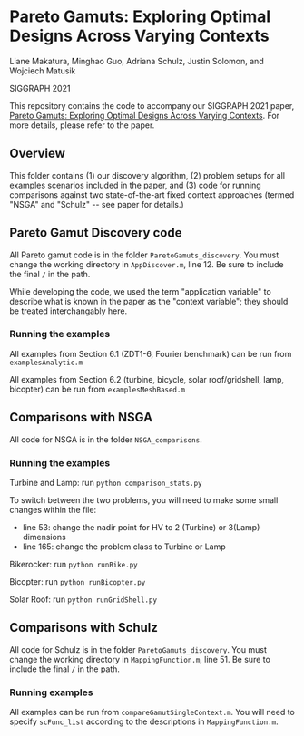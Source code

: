 # Pareto Gamuts: Exploring Optimal Designs Across Varying Contexts

Liane Makatura, Minghao Guo, Adriana Schulz, Justin Solomon, and Wojciech Matusik

SIGGRAPH 2021

This repository contains the code to accompany our SIGGRAPH 2021 paper, 
[Pareto Gamuts: Exploring Optimal Designs Across Varying Contexts](http://paretogamuts.csail.mit.edu). 
For more details, please refer to the paper.

## Overview

This folder contains (1) our discovery algorithm, (2) problem setups for all examples scenarios included in the paper, and (3) code for running comparisons against two state-of-the-art fixed context approaches (termed "NSGA" and "Schulz" -- see paper for details.)


## Pareto Gamut Discovery code

All Pareto gamut code is in the folder `ParetoGamuts_discovery`.
You must change the working directory in `AppDiscover.m`, line 12. Be sure to include the final `/` in the path.

While developing the code, we used the term "application variable" to describe what is known in the paper as the "context variable"; they should be treated interchangably here.


### Running the examples

All examples from Section 6.1 (ZDT1-6, Fourier benchmark) can be run from `examplesAnalytic.m`

All examples from Section 6.2 (turbine, bicycle, solar roof/gridshell, lamp, bicopter) can be run from `examplesMeshBased.m`


## Comparisons with NSGA

All code for NSGA is in the folder `NSGA_comparisons`. 

### Running the examples

Turbine and Lamp:  run `python comparison_stats.py`

To switch between the two problems, you will need to make some small changes within the file:
- line 53: change the nadir point for HV to 2 (Turbine) or 3(Lamp) dimensions
- line 165: change the problem class to Turbine or Lamp

Bikerocker: run `python runBike.py`

Bicopter: run `python runBicopter.py`

Solar Roof: run `python runGridShell.py`


## Comparisons with Schulz

All code for Schulz is in the folder `ParetoGamuts_discovery`.
You must change the working directory in `MappingFunction.m`, line 51. Be sure to include the final `/` in the path.

### Running examples

All examples can be run from `compareGamutSingleContext.m`. You will need to specify `scFunc_list` according to the descriptions in `MappingFunction.m`.

 